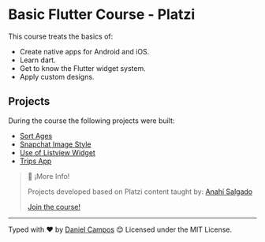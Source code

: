 # Basic Flutter Course - Platzi
This course treats the basics of:
- Create native apps for Android and iOS.
- Learn dart.
- Get to know the Flutter widget system.
- Apply custom designs.

## Projects
During the course the following projects were built:
- [Sort Ages](./primer-reto.dart)
- [Snapchat Image Style](./segundo-reto)
- [Use of Listview Widget](./tercer-reto)
- [Trips App](./platzi_trips_app/)

>
> 📘 ¡More Info!
>
> Projects developed based on Platzi content taught by: [Anahí Salgado](https://github.com/anncode1)
>
> [Join the course!](https://platzi.com/cursos/flutter/)
>

---
Typed with ❤️ by [Daniel Campos](https://github.com/giusniyyel) 😊
Licensed under the MIT License.
